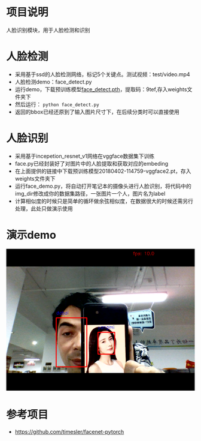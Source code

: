 # 项目说明
人脸识别模块，用于人脸检测和识别
# 人脸检测
- 采用基于ssd的人脸检测网络，标记5个关键点。测试视频：test/video.mp4
- 人脸检测demo：face_detect.py
- 运行demo，下载预训练模型[face_detect.pth](https://pan.baidu.com/s/1a_AxbkZwbCEash43ovouJQ)，提取码：9tef,存入weights文件夹下
- 然后运行：
`python face_detect.py`
- 返回的bbox已经还原到了输入图片尺寸下，在后续分类时可以直接使用
# 人脸识别
- 采用基于incepetion_resnet_v1网络在vggface数据集下训练
- face.py已经封装好了对图片中的人脸提取和获取对应的embeding
- 在上面提供的链接中下载预训练模型20180402-114759-vggface2.pt，存入weights文件夹下
- 运行face_demo.py，将自动打开笔记本的摄像头进行人脸识别，将代码中的img_dir修改成你的数据集路径，一张图片一个人，图片名为label
- 计算相似度的时候只是简单的循环做余弦相似度，在数据很大的时候还需另行处理，此处只做演示使用
# 演示demo
![image](https://github.com/zzubqh/Video-Verification/blob/master/face_regcognition/result/face_demo.png)
# 参考项目
- https://github.com/timesler/facenet-pytorch
